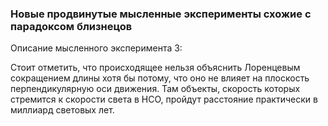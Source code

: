 
### Новые продвинутые мысленные эксперименты схожие с парадоксом близнецов 


Описание мысленного эксперимента 3:

Стоит отметить, что происходящее нельзя объяснить Лоренцевым сокращением длины хотя бы потому, что оно не влияет на плоскость перпендикулярную оси движения. Там объекты, скорость которых стремится к скорости света в НСО, пройдут расстояние практически в миллиард световых лет.
